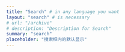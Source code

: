 ```yaml
---
title: "Search" # in any language you want
layout: "search" # is necessary
# url: "/archive"
# description: "Description for Search"
summary: "search"
placeholder: "搜索框内的默认显示"
---
```

